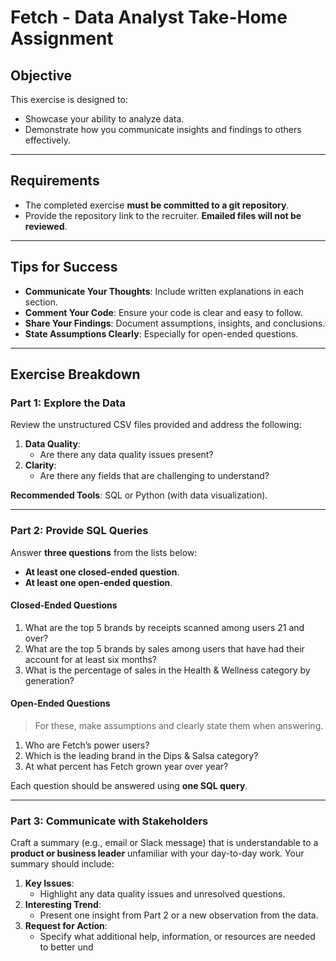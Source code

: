 # Fetch - Data Analyst Take-Home Assignment

## Objective
This exercise is designed to:
- Showcase your ability to analyze data.
- Demonstrate how you communicate insights and findings to others effectively.

---

## Requirements
- The completed exercise **must be committed to a git repository**.
- Provide the repository link to the recruiter. **Emailed files will not be reviewed**.

---

## Tips for Success
- **Communicate Your Thoughts**: Include written explanations in each section.
- **Comment Your Code**: Ensure your code is clear and easy to follow.
- **Share Your Findings**: Document assumptions, insights, and conclusions.
- **State Assumptions Clearly**: Especially for open-ended questions.

---

## Exercise Breakdown

### Part 1: Explore the Data
Review the unstructured CSV files provided and address the following:

1. **Data Quality**: 
   - Are there any data quality issues present?
2. **Clarity**:
   - Are there any fields that are challenging to understand?

**Recommended Tools**: SQL or Python (with data visualization).

---

### Part 2: Provide SQL Queries
Answer **three questions** from the lists below:
- **At least one closed-ended question**.
- **At least one open-ended question**.

#### Closed-Ended Questions
1. What are the top 5 brands by receipts scanned among users 21 and over?
2. What are the top 5 brands by sales among users that have had their account for at least six months?
3. What is the percentage of sales in the Health & Wellness category by generation?

#### Open-Ended Questions
> For these, make assumptions and clearly state them when answering.

1. Who are Fetch’s power users?
2. Which is the leading brand in the Dips & Salsa category?
3. At what percent has Fetch grown year over year?

Each question should be answered using **one SQL query**.

---

### Part 3: Communicate with Stakeholders
Craft a summary (e.g., email or Slack message) that is understandable to a **product or business leader** unfamiliar with your day-to-day work. Your summary should include:

1. **Key Issues**: 
   - Highlight any data quality issues and unresolved questions.
2. **Interesting Trend**: 
   - Present one insight from Part 2 or a new observation from the data.
3. **Request for Action**:
   - Specify what additional help, information, or resources are needed to better und
